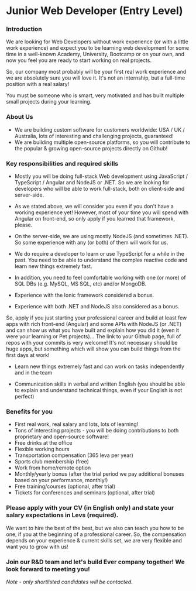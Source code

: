 # Junior Web Developer (Entry Level)

### Introduction

We are looking for Web Developers without work experience (or with a little work experience) and expect you to be learning web development for some time in a well-known Academy, University, Bootcamp or on your own, and now you feel you are ready to start working on real projects.

So, our company most probably will be your first real work experience and we are absolutely sure you will love it. It's not an internship, but a full-time position with a real salary!

You must be someone who is smart, very motivated and has built multiple small projects during your learning.

### About Us
* We are building custom software for customers worldwide: USA / UK / Australia, lots of interesting and challenging projects, guaranteed!
* We are building multiple open-source platforms, so you will contribute to the popular & growing open-source projects directly on Github!

### Key responsibilities and required skills
* Mostly you will be doing full-stack Web development using JavaScript / TypeScript / Angular and NodeJS or .NET. So we are looking for developers who will be able to work full-stack, both on client-side and server-side.

* As we stated above, we will consider you even if you don't have a working experience yet!
However, most of your time you will spend with Angular on front-end, so only apply if you learned that framework, please.

* On the server-side, we are using mostly NodeJS (and sometimes .NET). So some experience with any (or both) of them will work for us.

* We do require a developer to learn or use TypeScript for a while in the past. You need to be able to understand the complex reactive code and learn new things extremely fast.

* In addition, you need to feel comfortable working with one (or more) of SQL DBs (e.g. MySQL, MS SQL, etc) and/or MongoDB.

* Experience with the Ionic framework considered a bonus.

* Experience with both .NET and NodeJS also considered as a bonus.

So, apply if you just starting your professional career and build at least few apps with rich front-end (Angular) and some APIs with NodeJS (or .NET) and can show us what you have built and explain how you did it (even it were your learning or Pet projects)... The link to your Github page, full of repos with your commits is very welcome! It's not necessary should be huge apps, but something which will show you can build things from the first days at work!

* Learn new things extremely fast and can work on tasks independently and in the team

* Communication skills in verbal and written English (you should be able to explain and understand technical things, even if your English is not perfect)

### Benefits for you
* First real work, real salary and lots, lots of learning!
* Tons of interesting projects - you will be doing contributions to both proprietary and open-source software!
* Free drinks at the office
* Flexible working hours
* Transportation compensation (365 leva per year)
* Sports club membership (free)
* Work from home/remote option
* Monthly/yearly bonus (after the trial period we pay additional bonuses based on your performance, monthly!)
* Free training/courses (optional, after trial)
* Tickets for conferences and seminars (optional, after trial)

### Please apply with your CV (in English only) and state your salary expectations in Levs (required).

We want to hire the best of the best, but we also can teach you how to be one, if you at the beginning of a professional career. So, the compensation depends on your experience & current skills set, we are very flexible and want you to grow with us!

### Join our R&D team and let's build Ever company together! We look forward to meeting you!
*Note - only shortlisted candidates will be contacted.*
